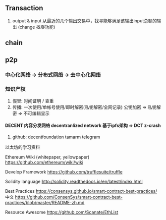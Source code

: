 ## Transaction
1. output & input
  从最近的几个输出交易中，找寻能够满足该输出input总额的输出 (change 找零功能)

## chain

## p2p


### 中心化网络 -> 分布式网络 -> 去中心化网络

### 知识产权
1. 假冒: 时间证明 / 查重
2. 传播: 一次使用/单帐号使用/即时解密(私钥解密/全网记录)
   公钥加密 => 私钥解密 => 不可编辑显示


#### DECENT 内容分发网络 decentranlized network 基于ipfs架构 => DCT z-crash
1. github: decentfoundation  tamarm telegram


以太坊的学习资料

Ethereum Wiki (whitepaper, yellowpaper)
https://github.com/ethereum/wiki/wiki

Develop Framework
https://github.com/trufflesuite/truffle

Solidity language
http://solidity.readthedocs.io/en/latest/index.html

Best Practices
https://consensys.github.io/smart-contract-best-practices/
中文 https://github.com/ConsenSys/smart-contract-best-practices/blob/master/README-zh.md

Resource Awesome
https://github.com/Scanate/EthList

